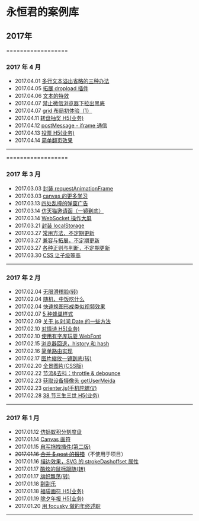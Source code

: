 # 永恒君的案例库

## 2017年
==================
### 2017 年 4 月
* 2017.04.01 [多行文本溢出省略的三种办法](https://foreverz133.github.io/demos/single/ellipsis.html)
* 2017.04.05 [拓展 dropload 插件](https://foreverz133.github.io/demos/single/dropload.html)
* 2017.04.06 [文本的特效](https://foreverz133.github.io/demos/single/text-filter.html)
* 2017.04.07 [禁止微信浏览器下拉出黑底](https://foreverz133.github.io/demos/single/wxPreventScroll.html)
* 2017.04.07 [grid 布局初体验（1）](https://foreverz133.github.io/demos/single/grid1.html)
* 2017.04.11 [转盘抽奖 H5(业务)](https://foreverz133.github.io/demos/works/ftrollprize0412)
* 2017.04.12 [postMessage - iframe 通信](https://foreverz133.github.io/demos/works/postMessage)
* 2017.04.13 [投票 H5(业务)](https://foreverz133.github.io/demos/works/fotileVote0414)
* 2017.04.14 [简单翻页效果](https://foreverz133.github.io/demos/single/pageRoll.html)

-------------

==================
### 2017 年 3 月
* 2017.03.03 [封装 requestAnimationFrame](https://foreverz133.github.io/demos/single/smooth.html)
* 2017.03.03 [canvas 的更多学习](https://foreverz133.github.io/demos/single/canvas.html)
* 2017.03.13 [四处乱撞的弹窗广告](https://foreverz133.github.io/demos/single/floatAD.html)
* 2017.03.14 [仿天猫邀请函（一镜到底）](https://foreverz133.github.io/demos/works/toTheEnd)
* 2017.03.14 [WebSocket 操作大屏](http://sum.kdcer.com/test/SocketGame/)
* 2017.03.21 [封装 localStorage](https://foreverz133.github.io/demos/single/storage.html)
* 2017.03.27 [常用方法，不定期更新](https://foreverz133.github.io/demos/single/common.html)
* 2017.03.27 [兼容与拓展，不定期更新](https://foreverz133.github.io/demos/single/common2.html)
* 2017.03.27 [各种正则与判断，不定期更新](https://foreverz133.github.io/demos/single/is.html)
* 2017.03.30 [CSS 让子级等高](https://foreverz133.github.io/demos/single/sameHeight.html)

-------------

### 2017 年 2 月
* 2017.02.04 [无限滑稽脸(转)](https://foreverz133.github.io/demos/works/emoji/)
* 2017.02.04 [随机，中饭吃什么](https://foreverz133.github.io/demos/single/eatWhat.html)
* 2017.02.04 [快速换图形成类似视频效果](https://foreverz133.github.io/demos/works/bomb)
* 2017.02.07 [5 种蜂巢样式](https://foreverz133.github.io/demos/single/comb.html)
* 2017.02.09 [关于 js 时间 Date 的一些方法](https://foreverz133.github.io/demos/single/Date.html)
* 2017.02.10 [对情诗 H5(业务)](https://foreverz133.github.io/demos/works/LovePoems)
* 2017.02.10 [使用有字库玩耍 WebFont](https://foreverz133.github.io/demos/single/FontFamily.html)
* 2017.02.15 [浏览器回退，history 和 hash](https://foreverz133.github.io/single/demos/history.html)
* 2017.02.16 [简单路由实现](https://foreverz133.github.io/demos/single/router.html)
* 2017.02.17 [图片缩放一镜到底(转)](https://foreverz133.github.io/demos/works/bgScale)
* 2017.02.20 [全景图片(CSS版)](https://foreverz133.github.io/demos/works/3Dview/)
* 2017.02.22 [节流&去抖：throttle & debounce](https://foreverz133.github.io/demos/single/Throttle&Debounce.html)
* 2017.02.23 [获取设备摄像头 getUserMeida](https://foreverz133.github.io/demos/single/getUserMedia.html)
* 2017.02.23 [orienter.js(手机陀螺仪)](https://foreverz133.github.io/demos/works/phoneRotate)
* 2017.02.28 [38 节三生三世 H5(业务)](https://foreverz133.github.io/demos/works/PrevLife)

-------------

### 2017 年 1 月
* 2017.01.12 [仿蚂蚁积分刻度盘](https://foreverz133.github.io/demos/single/mayicircle.html)
* 2017.01.14 [Canvas 画符](https://foreverz133.github.io/demos/single/drawSymbol.html)
* 2017.01.15 [自写拖拽插件(第二版)](https://foreverz133.github.io/demos/single/drag.html)
* ~~2017.01.16 [合并 $.post 的报错](https://foreverz133.github.io/demos/single/post.html)~~（不使用于项目）
* 2017.01.16 [描边效果，SVG 的 strokeDashoffset 属性](https://foreverz133.github.io/demos/single/svgLine.html)
* 2017.01.17 [酷炫的鼠标跟随(转)](https://foreverz133.github.io/demos/single/coolHover.html)
* 2017.01.17 [旗帜飘荡(转)](https://foreverz133.github.io/demos/single/flagWave.html)
* 2017.01.18 [刮刮乐](https://foreverz133.github.io/demos/single/guaguale.html)
* 2017.01.18 [福袋画符 H5(业务)](https://foreverz133.github.io/demos/works/drawSymbol/)
* 2017.01.19 [除夕年报 H5(业务)](https://foreverz133.github.io/demos/works/yearReport/)
* 2017.01.20 [用 focusky 做的年终述职](https://foreverz133.github.io/demos/works/2016KDC/)

-------------